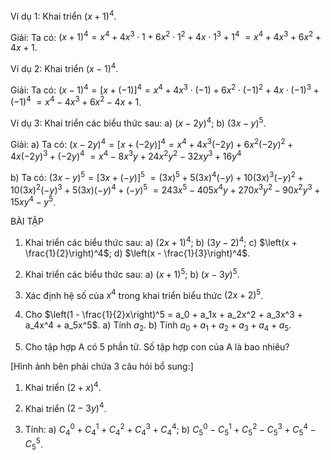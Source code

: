 Ví dụ 1: Khai triển $(x + 1)^4$.

Giải:
Ta có: $(x + 1)^4 = x^4 + 4x^3 \cdot 1 + 6x^2 \cdot 1^2 + 4x \cdot 1^3 + 1^4$
$= x^4 + 4x^3 + 6x^2 + 4x + 1$.

Ví dụ 2: Khai triển $(x - 1)^4$.

Giải:
Ta có: $(x - 1)^4 = [x + (-1)]^4 = x^4 + 4x^3 \cdot (-1) + 6x^2 \cdot (-1)^2 + 4x \cdot (-1)^3 + (-1)^4$
$= x^4 - 4x^3 + 6x^2 - 4x + 1$.

Ví dụ 3: Khai triển các biểu thức sau:
a) $(x - 2y)^4$;
b) $(3x - y)^5$.

Giải:
a) Ta có:
$(x - 2y)^4 = [x + (-2y)]^4 = x^4 + 4x^3(-2y) + 6x^2(-2y)^2 + 4x(-2y)^3 + (-2y)^4$
$= x^4 - 8x^3y + 24x^2y^2 - 32xy^3 + 16y^4$

b) Ta có:
$(3x - y)^5 = [3x + (-y)]^5$
$= (3x)^5 + 5(3x)^4(-y) + 10(3x)^3(-y)^2 + 10(3x)^2(-y)^3 + 5(3x)(-y)^4 + (-y)^5$
$= 243x^5 - 405x^4y + 270x^3y^2 - 90x^2y^3 + 15xy^4 - y^5$.

BÀI TẬP

1. Khai triển các biểu thức sau:
   a) $(2x + 1)^4$;    b) $(3y - 2)^4$;    c) $\left(x + \frac{1}{2}\right)^4$;    d) $\left(x - \frac{1}{3}\right)^4$.

2. Khai triển các biểu thức sau:
   a) $(x + 1)^5$;    b) $(x - 3y)^5$.

3. Xác định hệ số của $x^4$ trong khai triển biểu thức $(2x + 2)^5$.

4. Cho $\left(1 - \frac{1}{2}x\right)^5 = a_0 + a_1x + a_2x^2 + a_3x^3 + a_4x^4 + a_5x^5$.
   a) Tính $a_2$.
   b) Tính $a_0 + a_1 + a_2 + a_3 + a_4 + a_5$.

5. Cho tập hợp A có 5 phần tử. Số tập hợp con của A là bao nhiêu?

[Hình ảnh bên phải chứa 3 câu hỏi bổ sung:]

1. Khai triển $(2 + x)^4$.

2. Khai triển $(2 - 3y)^4$.

3. Tính:
   a) $C_4^0 + C_4^1 + C_4^2 + C_4^3 + C_4^4$;
   b) $C_5^0 - C_5^1 + C_5^2 - C_5^3 + C_5^4 - C_5^5$.